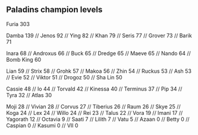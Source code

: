 <h2>Paladins champion levels</h2>

Furia     303

Damba     139 //
Jenos     92 //
Ying      82 //
Khan      79 //
Seris     77 //
Grover    73 //
Barik     71

Inara     68 //
Androxus  66 //
Buck      65 //
Dredge    65 //
Maeve     65 //
Nando     64 //
Bomb King 60

Lian      59 //
Strix     58 //
Grohk     57 //
Makoa     56 //
Zhin      54 //
Ruckus    53 //
Ash       53 //
Evie      52 //
Viktor    51 //
Drogoz    50 //
Sha Lin   50

Cassie    48 //
Io        44 //
Torvald   42 //
Kinessa   40 //
Terminus  37 //
Pip       34 //
Tyra      32 //
Atlas     30

Moji      28 //
Vivian    28 //
Corvus    27 //
Tiberius  26 //
Raum      26 //
Skye      25 //
Koga      24 //
Lex       24 //
Willo     24 //
Rei       23 //
Talus     22 //
Vora      19 //
Imani     17 //
Yagorath  12 //
Octavia   9 //
Saati     7 //
Lilith    7 //
Vatu      5 //
Azaan     0 //
Betty     0 //
Caspian   0 //
Kasumi    0 //
VII       0
